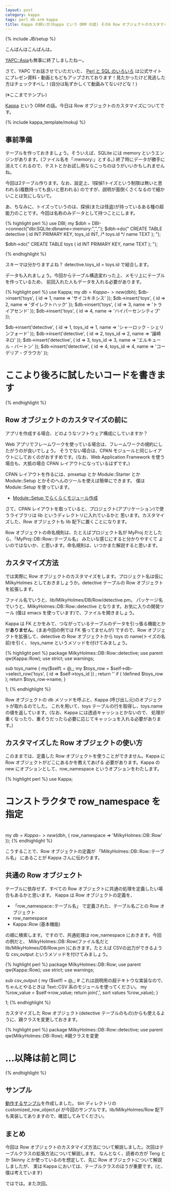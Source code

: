 ```yaml
---
layout: post
category: kappa
tags: perl db orm kappa
title: Kappa の飼い方(Kappa という ORM の話) その6 Row オブジェクトのカスタマイズ
---
```

{% include JB/setup %}

こんばんはこんばんは。

[YAPC::Asia](http://yapcasia.org/2012/)も無事に終了しましたねー。

さて、YAPC でお話させていただいた、 [Perl と SQL のいろいろ](http://yapcasia.org/2012/talk/show/863251ce-d870-11e1-924a-0d4e6aeab6a4)
は公式サイトにプレゼン資料・動画ともどもアップされております！見たかったけど見逃した方はチェックすべし！(自分は恥ずかしくて動画みてないけどな！)

(※ここまでテンプレ)

[Kappa](https://github.com/tsucchi/p5-Kappa) という ORM の話。今日は Row オブジェクトのカスタマイズについてです。

{% include kappa_template/mokuji %}

## 事前準備
テーブルを作っておきましょう。そういえば、SQLite には memory というエンジンがあります。(ファイル名を「:memory:」とする。)
終了時にデータが勝手に消えてくれるので、テストとかお試し用ならこっちのほうがいいかもしれませんね。

今回は2テーブル作ります。なお、設定上、1探偵1トイズという制限は無いと思われる(複数持っても良いと思われる)
のですが、説明が面倒くさくなるので細かいことは気にしないで。

あ、ちなみに、トイズっていうのは、探偵(または怪盗)が持っているある種の超能力のことです。今回は名称のみデータとして持つことにします。

{% highlight perl %}
use DBI;
my $dbh = DBI->connect("dbi:SQLite:dbname=:memory:",'','');
$dbh->do("
CREATE TABLE detective (
  id      INT PRIMARY KEY,
  toys_id INT, /* toys.id */
  name    TEXT
);
");

$dbh->do("
CREATE TABLE toys (
  id    INT PRIMARY KEY,
  name  TEXT
);
");

{% endhighlight %}

スキーマは分かりますよね？ detective.toys_id = toys.id で結合します。

データも入れましょう。今回からテーブル構造変わった上、メモリ上にテーブルを作っているため、
前回入れた人もデータを入れる必要があります。

{% highlight perl %}
use Kappa;
my $db = Kappa->new($dbh);
$db->insert('toys', { id => 1, name => 'サイコキネシス' });
$db->insert('toys', { id => 2, name => 'ダイレクトハック' });
$db->insert('toys', { id => 3, name => 'トライアセンド' });
$db->insert('toys', { id => 4, name => 'ハイパーセンシティブ' });

$db->insert('detective', { id => 1, toys_id => 1, name => 'シャーロック・シェリンフォード' });
$db->insert('detective', { id => 2, toys_id => 2, name => '譲崎　ネロ' });
$db->insert('detective', { id => 3, toys_id => 3, name => 'エルキュール・バートン' });
$db->insert('detective', { id => 4, toys_id => 4, name => 'コーデリア・グラウカ' });

# ここより後ろに試したいコードを書きます

{% endhighlight %}

## Row オブジェクトのカスタマイズの前に
アプリを作成する場合、どのようなソフトウェア構成にしていますか？

Web アプリでフレームワークを使っている場合は、フレームワークの規約にしたがうのが良いでしょう。
そうでない場合は、CPAN モジュールと同じレイアウトにしておくのがおすすめです。(なお、Web Application Framework を使う
場合も、大抵の場合 CPAN レイアウトになっているはずです。)

CPAN レイアウトを作るには、pmsetup とか Module::Starter とか Module::Setup とかそのへんのツールを使えば簡単にできます。
僕は Module::Setup を使っています。

- [Module::Setup でらくらくモジュール作成](http://perl-users.jp/articles/advent-calendar/2009/hacker/19.html)

さて、CPAN レイアウトを取っていると、プロジェクト(アプリケーション)で使うライブラリは lib というディレクトリに入れているかと
思います。カスタマイズした、Row オブジェクトも lib 配下に置くことになります。

Row オブジェクトの命名規則は、たとえばプロジェクト名が MyProj だとしたら、「MyProj::DB::Row::テーブル名」 みたいな感じにすると分かりやすくて
よいのではないか、と思います。命名規則は、いつかまた解説すると思います。

## カスタマイズ方法
では実際に Row オブジェクトのカスタマイズをします。プロジェクト名は仮に MilkyHolmes としておきましょうか。detective テーブルの Row オブジェクト
を拡張します。

ファイル名でいうと、lib/MilkyHolmes/DB/Row/detective.pm。 パッケージ名でいうと、MilkyHolmes::DB::Row::detective となります。お気に入りの開発ツール
(僕は emacs を使っています)で、ファイルを開きましょう。

Kappa は FK とかをみて、つながっているテーブルのデータを引っ張る機能とかが**ありません**。(まあ今回の例では FK 張ってませんが)
ですので、Row オブジェクトを拡張して、detective の Row オブジェクトから toys の name(トイズの名前)を引く、
toys_name というメソッドを付けてみましょう。

{% highlight perl %}
package MilkyHolmes::DB::Row::detective;
use parent qw(Kappa::Row);
use strict;
use warnings;

sub toys_name {
    my($self) = @_;
    my $toys_row = $self->db->select_row('toys', { id => $self->toys_id })	;
    return '' if ( !defined $toys_row );
	return $toys_row->name;
}

1;
{% endhighlight %}

Row オブジェクトの db メソッドを呼ぶと、Kappa (呼び出し元)のオブジェクトが取れるのでした。
これを用いて、toys テーブルの行を取得し、toys.name の値を返しています。(なお、Kappa には透過キャッシュとかないので、
処理が重くなったり、重そうだったら必要に応じてキャッシュを入れる必要があります。)

## カスタマイズした Row オブジェクトの使い方
このままでは、定義した Row オブジェクトを使うことができません。Kappa に Row オブジェクトがどこにあるかを教えてあげる
必要があります。Kappa の new にオプションとして、row_namespace というオプションをわたします。

{% highlight perl %}
use Kappa;
# 
# コンストラクタで row_namespace を指定
#
my $db = Kappa->new($dbh, { row_namespace => 'MilkyHolmes::DB::Row' });
{% endhighlight %}

こうすることで、Row オブジェクトの定義が 「MilkyHolmes::DB::Row::テーブル名」 にあることが Kappa さんに伝わります。

## 共通の Row オブジェクト
テーブルに依存せず、すべての Row オブジェクトに共通の処理を定義したい場合もあるかと思います。
Kappa は Row オブジェクトの定義を、

+ 「row_namespace::テーブル名」 で定義された、テーブル名ごとの Row オブジェクト
+ row_namespace
+ Kappa::Row (基本機能)

の順に検索します。ですので、共通処理は row_namespace におきます。今回の例だと、
MilkyHolmes::DB::Row(ファイル名だと lib/MilkyHolmes/DB/Row.pm )におきます。たとえば CSVの出力ができるような
csv\_output というメソッドを付けてみましょう。


{% highlight perl %}
package MilkyHolmes::DB::Row;
use parent qw(Kappa::Row);
use strict;
use warnings;

sub csv_output {
    my ($self) = @_;
	# これは説明用の超テキトウな実装なので、ちゃんとやるときは Text::CSV 系のモジュールを使ってください。
	my %row_value = $self->row_value;
	return join(',', sort values %row_value);
}

1;
{% endhighlight %}

カスタマイズした Row オブジェクト(detective テーブルのもの)からも使えるように、親クラスを変更しておきます。

{% highlight perl %}
package MilkyHolmes::DB::Row::detective;
use parent qw(MilkyHolmes::DB::Row); #親クラスを変更
# ...以降は前と同じ
{% endhighlight %}

## サンプル

[動作するサンプル](https://github.com/tsucchi/Kappa-Example/zipball/2012-10-09-kappa_customized_row_object-rev02)を作成しました。
bin ディレクトリの customized\_row\_object.pl が今回のサンプルです。lib/MilkyHolmes/Row 配下も実装してありますので、確認してみてください。

## まとめ
今回は Row オブジェクトのカスタマイズ方法について解説しました。次回はテーブルクラスの拡張方法について解説します。
なんとなく、読者の方が Teng とか Skinny とか使っているのを想定して、先に Row オブジェクトについて解説しましたが、
実は Kappa においては、テーブルクラスのほうが重要です。(と、僕は考えています)

ではでは。また次回。

